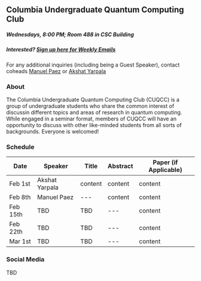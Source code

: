 ## Columbia Undergraduate Quantum Computing Club

##### Wednesdays, 8:00 PM; Room 488 in CSC Building
##### Interested? [Sign up here for Weekly Emails](https://forms.gle/4gtSTQWYxzb5cjic7)

For any additional inquiries (including being a Guest Speaker), contact coheads [Manuel Paez](mailto:manuel.paez@columbia.edu?subject=%5BCUQCC%5D) or [Akshat Yarpala](mailto:ay2544@columbia.edu?subject=%5BCUQCC%5D)

### About
The Columbia Undergraduate Quantum Computing Club (CUQCC) is a group of undergraduate students who share the common interest of discussin different topics and areas of research in quantum computing. While engaged in a seminar format, members of CUQCC will have an opportunity to discuss with other like-minded students from all sorts of backgrounds. Everyone is welcomed! 

### Schedule

| Date  | Speaker | Title | Abstract | Paper (if Applicable) | 
| ------------ | ------------ | ------------ | ------------ | ------------ | 
| Feb 1st | Akshat Yarpala | content | content | content |
| Feb 8th | Manuel Paez  | --- | content | content |
| Feb 15th | TBD | TBD | --- | content |
| Feb 22th | TBD | TBD | --- | content |
| Mar 1st | TBD | TBD | --- | content |

### Social Media
TBD
